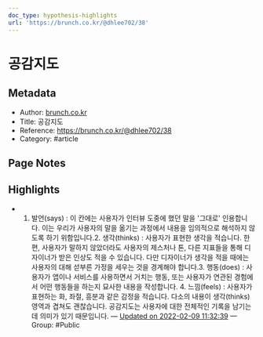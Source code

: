 ```yaml
---
doc_type: hypothesis-highlights
url: 'https://brunch.co.kr/@dhlee702/38'
---
```


# 공감지도

## Metadata
- Author: [brunch.co.kr]()
- Title: 공감지도
- Reference: https://brunch.co.kr/@dhlee702/38
- Category: #article

## Page Notes
## Highlights
- 1. 발언(says) : 이 칸에는 사용자가 인터뷰 도중에 했던 말을 '그대로' 인용합니다. 이는 우리가 사용자의 말을 옮기는 과정에서 내용을 임의적으로 해석하지 않도록 하기 위함입니다.2. 생각(thinks) : 사용자가 표현한 생각을 적습니다. 한편, 사용자가 말하지 않았더라도 사용자의 제스처나 톤, 다른 지표들을 통해 디자이너가 받은 인상도 적을 수 있습니다. 다만 디자이너가 생각을 적을 때에는 사용자의 대해 섣부른 가정을 세우는 것을 경계해야 합니다.3. 행동(does) : 사용자가 앱이나 서비스를 사용하면서 거치는 행동, 또는 사용자가 연관된 경험에서 어떤 행동들을 하는지 묘사한 내용을 작성합니다. 4. 느낌(feels) : 사용자가 표현하는 화, 좌절, 흥분과 같은 감정을 적습니다. 다소의 내용이 생각(thinks) 영역과 겹쳐도 괜찮습니다. 공감지도는 사용자에 대한 전체적인 기록을 남기는 데 의미가 있기 때문입니다. — [Updated on 2022-02-09 11:32:39](https://hyp.is/jQeSZolQEeysbfM20wo24g/brunch.co.kr/@dhlee702/38) — Group: #Public



